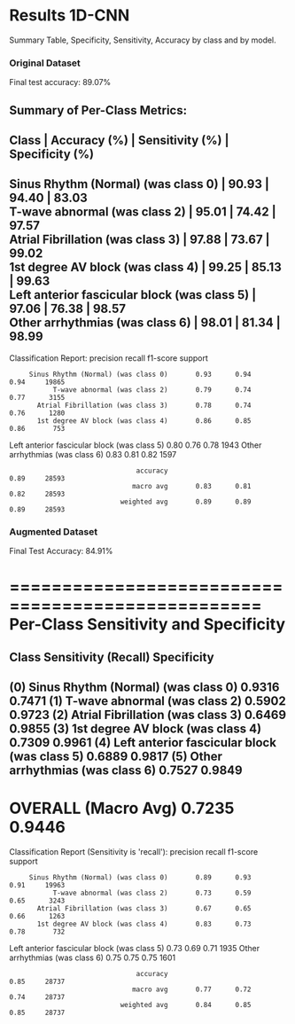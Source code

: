 # Results 1D-CNN 

Summary Table, Specificity, Sensitivity, Accuracy by class and by model.  

### Original Dataset  

Final test accuracy: 89.07%

Summary of Per-Class Metrics:
------------------------------
Class                | Accuracy (%) | Sensitivity (%) | Specificity (%)
----------------------------------------------------------------------
Sinus Rhythm (Normal) (was class 0) | 90.93        | 94.40           | 83.03          
T-wave abnormal (was class 2) | 95.01        | 74.42           | 97.57          
Atrial Fibrillation (was class 3) | 97.88        | 73.67           | 99.02          
1st degree AV block (was class 4) | 99.25        | 85.13           | 99.63          
Left anterior fascicular block (was class 5) | 97.06        | 76.38           | 98.57          
Other arrhythmias (was class 6) | 98.01        | 81.34           | 98.99          
----------------------------------------------------------------------

Classification Report:
                                              precision    recall  f1-score   support

         Sinus Rhythm (Normal) (was class 0)       0.93      0.94      0.94     19865
               T-wave abnormal (was class 2)       0.79      0.74      0.77      3155
           Atrial Fibrillation (was class 3)       0.78      0.74      0.76      1280
           1st degree AV block (was class 4)       0.86      0.85      0.86       753
Left anterior fascicular block (was class 5)       0.80      0.76      0.78      1943
             Other arrhythmias (was class 6)       0.83      0.81      0.82      1597

                                    accuracy                           0.89     28593
                                   macro avg       0.83      0.81      0.82     28593
                                weighted avg       0.89      0.89      0.89     28593
                                

### Augmented Dataset  

Final Test Accuracy: 84.91%

==================================================
Per-Class Sensitivity and Specificity
==================================================
Class                               Sensitivity (Recall)      Specificity
--------------------------------------------------------------------------------
(0) Sinus Rhythm (Normal) (was class 0) 0.9316                    0.7471
(1) T-wave abnormal (was class 2)   0.5902                    0.9723
(2) Atrial Fibrillation (was class 3) 0.6469                    0.9855
(3) 1st degree AV block (was class 4) 0.7309                    0.9961
(4) Left anterior fascicular block (was class 5) 0.6889                    0.9817
(5) Other arrhythmias (was class 6) 0.7527                    0.9849
--------------------------------------------------------------------------------
OVERALL (Macro Avg)                 0.7235                    0.9446
==================================================

Classification Report (Sensitivity is 'recall'):
                                              precision    recall  f1-score   support

         Sinus Rhythm (Normal) (was class 0)       0.89      0.93      0.91     19963
               T-wave abnormal (was class 2)       0.73      0.59      0.65      3243
           Atrial Fibrillation (was class 3)       0.67      0.65      0.66      1263
           1st degree AV block (was class 4)       0.83      0.73      0.78       732
Left anterior fascicular block (was class 5)       0.73      0.69      0.71      1935
             Other arrhythmias (was class 6)       0.75      0.75      0.75      1601

                                    accuracy                           0.85     28737
                                   macro avg       0.77      0.72      0.74     28737
                                weighted avg       0.84      0.85      0.85     28737

